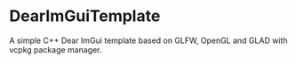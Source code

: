 # DearImGuiTemplate
A simple C++ Dear ImGui template based on GLFW, OpenGL and GLAD with vcpkg package manager.
